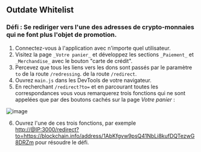 ## Outdate Whitelist

### Défi : Se rediriger vers l'une des adresses de crypto-monnaies qui ne font plus l'objet de promotion.

1. Connectez-vous à l'application avec n'importe quel utilisateur.
2. Visitez la page `_Votre panier_` et développez les sections `_Paiement_` et `_Merchandise_` avec le bouton "carte de crédit".
3. Percevez que tous les liens vers les dons sont passés par le paramètre `to` de la route `/redressing`.
   de la route `/redirect`.
4. Ouvrez `main.js` dans les DevTools de votre navigateur.
5. En recherchant `/redirect?to=` et en parcourant toutes les correspondances vous
   vous remarquerez trois fonctions qui ne sont appelées que par des boutons cachés
   sur la page _Votre panier_ :

![image](https://user-images.githubusercontent.com/37535317/155037088-bc6aee37-3cd0-409f-b6c6-a610193070cc.png)

6. Ouvrez l'une de ces trois fonctions, par exemple
   <http://@IP:3000/redirect?to=https://blockchain.info/address/1AbKfgvw9psQ41NbLi8kufDQTezwG8DRZm>
   pour résoudre le défi.
